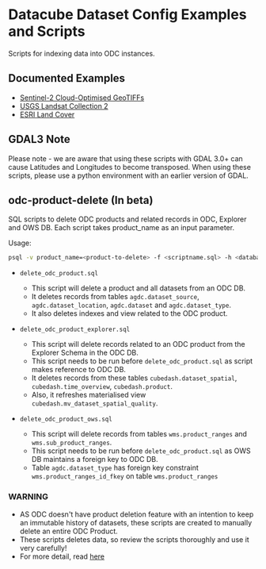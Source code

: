 # Datacube Dataset Config Examples and Scripts

Scripts for indexing data into ODC instances.

## Documented Examples

* [Sentinel-2 Cloud-Optimised GeoTIFFs](sentinel-2-l2a-cogs.md)
* [USGS Landsat Collection 2](usgs-landsat-collection2.md)
* [ESRI Land Cover](esri-land-cover.md)

## GDAL3 Note

Please note - we are aware that using these scripts with GDAL 3.0+ can cause Latitudes and Longitudes to become transposed. When using these scripts, please use a python environment with an earlier version of GDAL.

## odc-product-delete (In beta)

SQL scripts to delete ODC products and related records in ODC, Explorer and OWS DB. Each script takes product_name as an input parameter.

Usage:

``` bash
psql -v product_name=<product-to-delete> -f <scriptname.sql> -h <database-hostname> <dbname>
```

* `delete_odc_product.sql`
  * This script will delete a product and all datasets from an ODC DB. 
  * It deletes records from tables `agdc.dataset_source`, `agdc.dataset_location`, `agdc.dataset` and `agdc.dataset_type`.
  * It also deletes indexes and view related to the ODC product.

* `delete_odc_product_explorer.sql`
  * This script will delete records related to an ODC product from the Explorer Schema in the ODC DB.
  * This script needs to be run before `delete_odc_product.sql` as script makes reference to ODC DB.
  * It deletes records from these tables `cubedash.dataset_spatial`, `cubedash.time_overview`, `cubedash.product`.
  * Also, it refreshes materialised view `cubedash.mv_dataset_spatial_quality`.

* `delete_odc_product_ows.sql`
  * This script will delete records from tables `wms.product_ranges` and `wms.sub_product_ranges`. 
  * This script needs to be run before `delete_odc_product.sql` as OWS DB maintains a foreign key to ODC DB.
  * Table `agdc.dataset_type` has foreign key constraint `wms.product_ranges_id_fkey` on table `wms.product_ranges`

### WARNING

* AS ODC doesn't have product deletion feature with an intention to keep an immutable history of datasets, these scripts are created to manually delete an entire ODC Product. 
* These scripts deletes data, so review the scripts thoroughly and use it very carefully!
* For more detail, read [here](./odc-product-delete//README.md)
